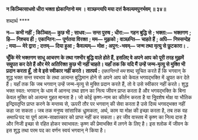**न किञ्चित्साधवो धीरा भक्ता ह्येकान्तिनो मम ।** **वाञ्छन्त्यपि मया दत्तं कैवल्यमपुनर्भवम् ॥ ३४॥** 

शब्दार्थ **** 

**न—** **कभी नहीं** **; किञ्चित्—** **कुछ भी** **; साधव:—** **सन्त पुरुष** **; धीरा:—** **गहन बुद्धि से** **; भक्ता:—** **भक्तगण** **; हि—** **निश्चय ही** **;** **एकान्तिन:—** **पूर्णतया विरक्त** **; मम—** **मुझको** **; वाञ्छन्ति—** **चाहते हैं** **; अपि—** **निस्सन्देह** **; मया—** **मेरे द्वारा** **; दत्तम्—** **दिया हुआ** **;** **कैवल्यम्—** **मोक्ष** **; अपुन:-भवम्—** **जन्म तथा मृत्यु से छुटकारा।** **.** 

**चूँकि मेरे भक्तगण साधु आचरण के तथा गश्भीर बुद्धि वाले होते हैं, इसलिए वे अपने आप** **को पूरी तरह मुझमें समॢपत कर देते हैं और मेरे अतिरिक्त कुछ भी नहीं चाहते। यहाँ तक कि** **यदि मैं उन्हें जन्म-मृत्यु से मुक्ति भी प्रदान करता हूँ, तो वे इसे स्वीकार नहीं करते।** **तात्पर्य :** *एकान्तिनो मम* शब्द सूचित करते हैं कि भगवान् के शुद्ध भक्त सन्त स्वभाव के तथा अत्यन्त बुद्धिमान होने से अपने आप को केवल भगवद्भक्ति में अॢपत कर देते हैं। यहाँ तक कि जब भगवान् उन्हें जन्म-मृत्यु से मुक्ति प्रदान करते हैं, तो वे उसे स्वीकार नहीं करते। शुद्ध भक्त स्वत: भगवान् के धाम में आनन्द तथा ज्ञान का नित्य जीवन प्राप्त करता है और भगवद्भक्ति के बिना केवल मुक्ति को अत्यन्त गॢहत मानता है। जो कोई कृष्ण-नाम का कीर्तन करता है या निॢवशेष मोक्ष या भौतिक इन्द्रियतृप्ति प्राप्त करने के मन्तव्य से, ऊपरी तौर पर भगवान् की सेवा करता है उसे दिव्य भगवद्भक्त नहीं कहा जा सकता। जब तक मनुष्य सांसारिक धाॢमकता, अर्थ, काम या मोक्ष की इच्छा करता है, तब तक वह *समाधि* पद या पूर्ण आत्म-साक्षात्कार को प्राप्त नहीं कर सकता। हर जीव वास्तव में कृष्ण का नित्य दास है और निजी इच्छा से रहित होकर स्वाभावत: कृष्ण की प्रेमाभक्ति में लगने के लिए है। इस श्लोक में जीवन के इस शुद्ध तथा परम पद का वर्णन स्वयं भगवान् ने किया है।  